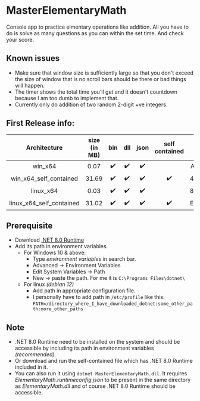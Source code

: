 # MasterElementaryMath
Console app to practice elmentary operations like addition. All you have to do is solve as many questions as you can within the set time. And check your score.

## Known issues
- Make sure that window size is sufficiently large so that you don't exceed the size of window that is no scroll bars should be there or bad things will happen.
- The timer shows the total time you'll get and it doesn't countdown because I am too dumb to implement that.
- Currently only do addition of two random 2-digit +ve integers.

## First Release info:
| Architecture | size (in MB) | bin | dll | json | self contained | SHA 256 |
| :---: | :---: | :---: | :---: | :---: | :---: | :---: |
| win_x64 | 0.07 | :heavy_check_mark: | :heavy_check_mark: | :heavy_check_mark: | | AF554C88C6B9A01F685E4B76498A0BF7EAE9B08094A892F10DBD7742FD1E68C9 |
| win_x64_self_contained | 31.69 | :heavy_check_mark: | :heavy_check_mark: | :heavy_check_mark: | :heavy_check_mark: | 4C7D1B8E714063F59D4EE935A3F749FCBD30D63EC791B51BA9F35AF12C77CA0B |
| linux_x64 | 0.03 | :heavy_check_mark: | :heavy_check_mark: | :heavy_check_mark: | | 817A071A3F9918DA5C69D847843BE65DC29DE45B1AF4B95FCB0E870CC01EE899 |
| linux_x64_self_contained | 31.02 | :heavy_check_mark: | :heavy_check_mark: | :heavy_check_mark: | :heavy_check_mark: | EAC51873B71689131F26F28D974D46838BC4522ADAB248C9740E48C95504E54B |

## Prerequisite
- Download [.NET 8.0 Runtime](https://dotnet.microsoft.com/en-us/download)
- Add its path in environment variables.
    - For Windows 10 & above:
         - Type *environment variables* in search bar.
         - Advanced -> Environment Variables
         - Edit System Variables -> Path
         - New -> paste the path. For me it is `C:\Programs Files\dotnet\`
    - For linux *(debian 12)*
         - Add path in appropriate configuration file.
         - I personally have to add path in `/etc/profile` like this. `PATH=/directory_where_I_have_downloaded_dotnet:some_other_path:more_other_paths`

## Note
- .NET 8.0 Runtime need to be installed on the system and should be accessible by including its path in environment variables *(recommended)*.
- Or download and run the self-contained file which has .NET 8.0 Runtime included in it.
- You can also run it using `dotnet MasterElementaryMath.dll`. It requires *ElementaryMath.runtimeconfig.json* to be present in the same directory as *ElementaryMath.dll* and of course .NET 8.0 Runtime should be accessible.
